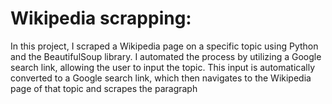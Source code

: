 # Wikipedia scrapping:
In this project, I scraped a Wikipedia page on a specific topic using Python and the BeautifulSoup library.
I automated the process by utilizing a Google search link, allowing the user to input the topic.
This input is automatically converted to a Google search link, which then navigates to the Wikipedia page of that topic and scrapes the paragraph
